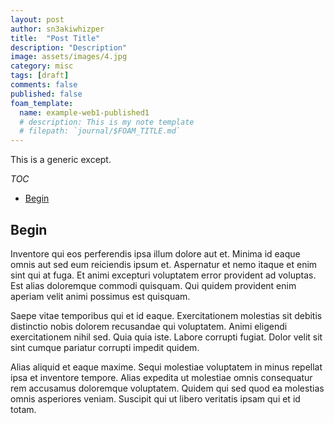 ```yaml
---
layout: post
author: sn3akiwhizper
title:  "Post Title"
description: "Description"
image: assets/images/4.jpg
category: misc
tags: [draft]
comments: false
published: false
foam_template:
  name: example-web1-published1
  # description: This is my note template
  # filepath: `journal/$FOAM_TITLE.md`
---
```


This is a generic except.

<!--excerpt-->

*TOC*
- [Begin](#begin)

## Begin

Inventore qui eos perferendis ipsa illum dolore aut et. Minima id eaque omnis aut sed eum reiciendis ipsum et. Aspernatur et nemo itaque et enim sint qui at fuga. Et animi excepturi voluptatem error provident ad voluptas. Est alias doloremque commodi quisquam. Qui quidem provident enim aperiam velit animi possimus est quisquam.

Saepe vitae temporibus qui et id eaque. Exercitationem molestias sit debitis distinctio nobis dolorem recusandae qui voluptatem. Animi eligendi exercitationem nihil sed. Quia quia iste. Labore corrupti fugiat. Dolor velit sit sint cumque pariatur corrupti impedit quidem.

Alias aliquid et eaque maxime. Sequi molestiae voluptatem in minus repellat ipsa et inventore tempore. Alias expedita ut molestiae omnis consequatur rem accusamus doloremque voluptatem. Quidem qui sed quod ea molestias omnis asperiores veniam. Suscipit qui ut libero veritatis ipsam qui et id totam.
